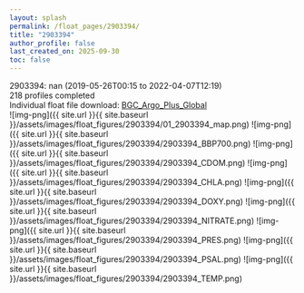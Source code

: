 ```yaml
---
layout: splash
permalink: /float_pages/2903394/
title: "2903394"
author_profile: false
last_created_on: 2025-09-30
toc: false
---
```

 
2903394: nan (2019-05-26T00:15 to 2022-04-07T12:19)\
218 profiles completed\
Individual float file download: [BGC_Argo_Plus_Global](https://ftp.soest.hawaii.edu/bgc_argo_plus/Individual_Floats/outliers_removed/2903394_Sprof_processed.nc)\
![img-png]({{ site.url }}{{ site.baseurl }}/assets/images/float_figures/2903394/01_2903394_map.png)
![img-png]({{ site.url }}{{ site.baseurl }}/assets/images/float_figures/2903394/2903394_BBP700.png)
![img-png]({{ site.url }}{{ site.baseurl }}/assets/images/float_figures/2903394/2903394_CDOM.png)
![img-png]({{ site.url }}{{ site.baseurl }}/assets/images/float_figures/2903394/2903394_CHLA.png)
![img-png]({{ site.url }}{{ site.baseurl }}/assets/images/float_figures/2903394/2903394_DOXY.png)
![img-png]({{ site.url }}{{ site.baseurl }}/assets/images/float_figures/2903394/2903394_NITRATE.png)
![img-png]({{ site.url }}{{ site.baseurl }}/assets/images/float_figures/2903394/2903394_PRES.png)
![img-png]({{ site.url }}{{ site.baseurl }}/assets/images/float_figures/2903394/2903394_PSAL.png)
![img-png]({{ site.url }}{{ site.baseurl }}/assets/images/float_figures/2903394/2903394_TEMP.png)
